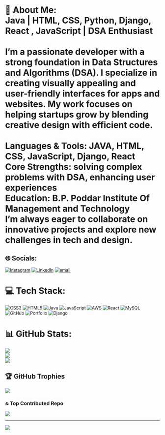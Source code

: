 # 💫 About Me:<br>Java | HTML, CSS, Python, Django, React , JavaScript  | DSA Enthusiast<br><br>I’m a passionate  developer with a strong foundation in Data Structures and Algorithms (DSA). I specialize in creating visually appealing and user-friendly interfaces for apps and websites. My work focuses on helping startups grow by blending creative design with efficient code.<br><br>Languages & Tools: JAVA, HTML, CSS, JavaScript, Django, React <br> Core Strengths: solving complex problems with DSA, enhancing user experiences<br>Education: B.P. Poddar Institute Of Management and Technology<br>I’m always eager to collaborate on innovative projects and explore new challenges in tech and design.<br>


## 🌐 Socials:
[![Instagram](https://img.shields.io/badge/Instagram-%23E4405F.svg?logo=Instagram&logoColor=white)](https://instagram.com/ada.rsh8745) [![LinkedIn](https://img.shields.io/badge/LinkedIn-%230077B5.svg?logo=linkedin&logoColor=white)](https://linkedin.com/in/adarsh-kumar-2479932a4) [![email](https://img.shields.io/badge/Email-D14836?logo=gmail&logoColor=white)](mailto:adarshsingh8340312805@gmail.com) 

# 💻 Tech Stack:
![CSS3](https://img.shields.io/badge/css3-%231572B6.svg?style=flat-square&logo=css3&logoColor=white) ![HTML5](https://img.shields.io/badge/html5-%23E34F26.svg?style=flat-square&logo=html5&logoColor=white) ![Java](https://img.shields.io/badge/java-%23ED8B00.svg?style=flat-square&logo=openjdk&logoColor=white) ![JavaScript](https://img.shields.io/badge/javascript-%23323330.svg?style=flat-square&logo=javascript&logoColor=%23F7DF1E) ![AWS](https://img.shields.io/badge/AWS-%23FF9900.svg?style=flat-square&logo=amazon-aws&logoColor=white) ![React](https://img.shields.io/badge/react-%2320232a.svg?style=flat-square&logo=react&logoColor=%2361DAFB) ![MySQL](https://img.shields.io/badge/mysql-4479A1.svg?style=flat-square&logo=mysql&logoColor=white) ![GitHub](https://img.shields.io/badge/github-%23121011.svg?style=flat-square&logo=github&logoColor=white) ![Portfolio](https://img.shields.io/badge/Portfolio-%23000000.svg?style=flat-square&logo=firefox&logoColor=#FF7139) ![Django](https://img.shields.io/badge/django-%23092E20.svg?style=flat-square&logo=django&logoColor=white)
# 📊 GitHub Stats:
![](https://github-readme-stats.vercel.app/api?username=Adarshsingh-07&theme=dark&hide_border=false&include_all_commits=false&count_private=false)<br/>
![](https://nirzak-streak-stats.vercel.app/?user=Adarshsingh-07&theme=dark&hide_border=false)<br/>
![](https://github-readme-stats.vercel.app/api/top-langs/?username=Adarshsingh-07&theme=dark&hide_border=false&include_all_commits=false&count_private=false&layout=compact)

## 🏆 GitHub Trophies
![](https://github-profile-trophy.vercel.app/?username=Adarshsingh-07&theme=transparent&no-frame=false&no-bg=true&margin-w=4)

### 🔝 Top Contributed Repo
![](https://github-contributor-stats.vercel.app/api?username=Adarshsingh-07&limit=5&theme=dark&combine_all_yearly_contributions=true)

---
[![](https://visitcount.itsvg.in/api?id=Adarshsingh-07&icon=0&color=9)](https://visitcount.itsvg.in)

<!-- Proudly created with GPRM ( https://gprm.itsvg.in ) -->
